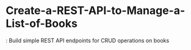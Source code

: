 # Create-a-REST-API-to-Manage-a-List-of-Books
: Build simple REST API endpoints for CRUD operations on books
